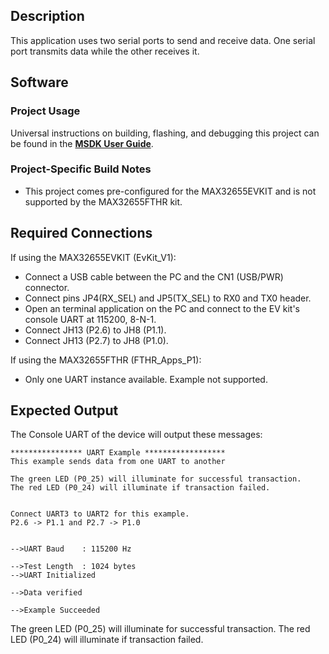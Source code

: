 ## Description

This application uses two serial ports to send and receive data.  One serial port transmits data while the other receives it.

## Software

### Project Usage

Universal instructions on building, flashing, and debugging this project can be found in the **[MSDK User Guide](https://analogdevicesinc.github.io/msdk/USERGUIDE/)**.

### Project-Specific Build Notes

* This project comes pre-configured for the MAX32655EVKIT and is not supported by the MAX32655FTHR kit.

## Required Connections
If using the MAX32655EVKIT (EvKit\_V1):
-   Connect a USB cable between the PC and the CN1 (USB/PWR) connector.
-   Connect pins JP4(RX\_SEL) and JP5(TX\_SEL) to RX0 and TX0  header.
-   Open an terminal application on the PC and connect to the EV kit's console UART at 115200, 8-N-1.
-   Connect JH13 (P2.6) to JH8 (P1.1).
-   Connect JH13 (P2.7) to JH8 (P1.0).

If using the MAX32655FTHR (FTHR\_Apps\_P1):
-   Only one UART instance available. Example not supported.

## Expected Output

The Console UART of the device will output these messages:

```
**************** UART Example ******************
This example sends data from one UART to another

The green LED (P0_25) will illuminate for successful transaction.
The red LED (P0_24) will illuminate if transaction failed.


Connect UART3 to UART2 for this example.
P2.6 -> P1.1 and P2.7 -> P1.0


-->UART Baud    : 115200 Hz

-->Test Length  : 1024 bytes
-->UART Initialized

-->Data verified

-->Example Succeeded
```

The green LED (P0_25) will illuminate for successful transaction.
The red LED (P0_24) will illuminate if transaction failed.
